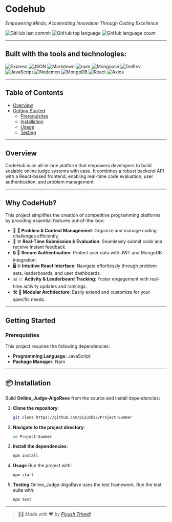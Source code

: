 # Codehub

*Empowering Minds, Accelerating Innovation Through Coding Excellence*

![GitHub last commit](https://img.shields.io/github/last-commit/piyu5h25/Project-Summer) ![GitHub top language](https://img.shields.io/github/languages/top/piyu5h25/Project-Summer) ![GitHub language count](https://img.shields.io/github/languages/count/piyu5h25/Project-Summer)

---

## Built with the tools and technologies:

![Express](https://img.shields.io/badge/-Express-black?logo=express) 
![JSON](https://img.shields.io/badge/-JSON-black?logo=json) 
![Markdown](https://img.shields.io/badge/-Markdown-black?logo=markdown) 
![npm](https://img.shields.io/badge/-npm-red?logo=npm) 
![Mongoose](https://img.shields.io/badge/-Mongoose-cc0000?logo=mongoose) 
![DotEnv](https://img.shields.io/badge/-.ENV-yellowgreen)
![JavaScript](https://img.shields.io/badge/-JavaScript-yellow?logo=javascript) 
![Nodemon](https://img.shields.io/badge/-Nodemon-green?logo=nodemon)
![MongoDB](https://img.shields.io/badge/-MongoDB-green?logo=mongodb)
![React](https://img.shields.io/badge/-React-00c8ff?logo=react)
![Axios](https://img.shields.io/badge/-Axios-purple)

---

## Table of Contents

- [Overview](#overview)
- [Getting Started](#getting-started)
  - [Prerequisites](#prerequisites)
  - [Installation](#installation)
  - [Usage](#usage)
  - [Testing](#testing)

---

## Overview

CodeHub is an all-in-one platform that empowers developers to build scalable online judge systems with ease. It combines a robust backend API with a React-based frontend, enabling real-time code evaluation, user authentication, and problem management.

---

## Why CodeHub?

This project simplifies the creation of competitive programming platforms by providing essential features out-of-the-box:

- 🎯 🧩 **Problem & Contest Management**: Organize and manage coding challenges efficiently.
- 🚀 ⚙️ **Real-Time Submission & Evaluation**: Seamlessly submit code and receive instant feedback.
- 🔒 🔑 **Secure Authentication**: Protect user data with JWT and MongoDB integration.
- 🖥️ 🌐 **Intuitive React Interface**: Navigate effortlessly through problem sets, leaderboards, and user dashboards.
- 📊 📈 **Activity & Leaderboard Tracking**: Foster engagement with real-time activity updates and rankings.
- 🛠️ 🧩 **Modular Architecture**: Easily extend and customize for your specific needs.

---

## Getting Started

### Prerequisites

This project requires the following dependencies:

- **Programming Language:** JavaScript  
- **Package Manager:** Npm

---

## 📦 Installation

Build **Online\_Judge-AlgoRave** from the source and install dependencies:

1. **Clone the repository**:

   ```bash
   git clone https://github.com/piyu5h25/Project-Summer
   ```

2. **Navigate to the project directory**:

   ```bash
   cd Project-Summer
   ```

3. **Install the dependencies**:

   ```bash
   npm install
   ```

4. **Usage**
   Run the project with:

   ```bash
   npm start
   ```

5. **Testing**
   Online\_Judge-AlgoRave uses the test framework. Run the test suite with:

   ```bash
   npm test
   ```

---

> 🙋‍♂️ *Made with* ❤️ *by [Piyush Trivedi](https://github.com/piyu5h25)*